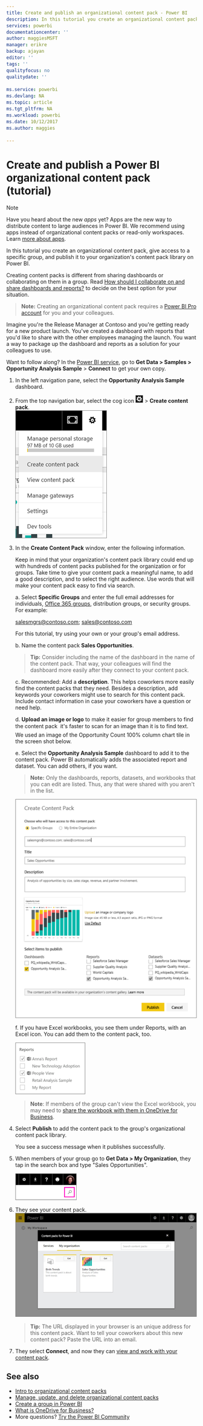 ```yaml
---
title: Create and publish an organizational content pack - Power BI
description: In this tutorial you create an organizational content pack, restrict access to a specific group, and publish it to your organization's content pack library on Power BI.
services: powerbi
documentationcenter: ''
author: maggiesMSFT
manager: erikre
backup: ajayan
editor: ''
tags: ''
qualityfocus: no
qualitydate: ''

ms.service: powerbi
ms.devlang: NA
ms.topic: article
ms.tgt_pltfrm: NA
ms.workload: powerbi
ms.date: 10/12/2017
ms.author: maggies

---
```

# Create and publish a Power BI organizational content pack (tutorial)
> [!NOTE]
> Have you heard about the new *apps* yet? Apps are the new way to distribute content to large audiences in Power BI. We recommend using apps instead of organizational content packs or read-only workspaces. Learn [more about apps](service-install-use-apps.md).
> 
> 

In this tutorial you create an organizational content pack, give access to a specific group, and publish it to your organization's content pack library on Power BI.

Creating content packs is different from sharing dashboards or collaborating on them in a group. Read [How should I collaborate on and share dashboards and reports?](service-how-to-collaborate-distribute-dashboards-reports.md) to decide on the best option for your situation.

> **Note:** Creating an organizational content pack requires a [Power BI Pro account](https://powerbi.microsoft.com/pricing) for you and your colleagues.
> 
> 

Imagine you're the Release Manager at Contoso and you're getting ready for a new product launch.  You've created a dashboard with reports that you'd like to share with the other employees managing the launch. You want a way to package up the dashboard and reports as a solution for your colleagues to use. 

Want to follow along? In the [Power BI service](https://powerbi.com), go to **Get Data > Samples > Opportunity Analysis Sample** > **Connect** to get your own copy. 

1. In the left navigation pane, select the **Opportunity Analysis Sample** dashboard.
2. From the top navigation bar, select the cog icon ![](media/service-organizational-content-pack-create-and-publish/cog.png) > **Create content pack**.    
   ![](media/service-organizational-content-pack-create-and-publish/pbi_create_contpk.png)
3. In the **Create Content Pack** window, enter the following information.  
   
   Keep in mind that your organization's content pack library could end up with hundreds of content packs published for the organization or for groups. Take time to give your content pack a meaningful name, to add a good description, and to select the right audience.  Use words that will make your content pack easy to find via search.
   
   a.  Select **Specific Groups** and enter the full email addresses for individuals, [Office 365 groups](https://support.office.com/article/Create-a-group-in-Office-365-7124dc4c-1de9-40d4-b096-e8add19209e9), distribution groups, or security groups. For example:
   
   salesmgrs@contoso.com; sales@contoso.com
   
   For this tutorial, try using your own or your group's email address.
   
   b.  Name the content pack **Sales Opportunities**.
   
   > **Tip:** Consider including the name of the dashboard in the name of the content pack. That way, your colleagues will find the dashboard more easily after they connect to your content pack.
   > 
   > 
   
   c.  Recommended: Add a **description**. This helps coworkers more easily find the content packs that they need. Besides a description, add keywords your coworkers might use to search for this content pack. Include contact information in case your coworkers have a question or need help.
   
   d.  **Upload an image or logo** to make it easier for group members to find the content pack &#151; it's faster to scan for an image than it is to find text. We used an image of the Opportunity Count 100% column chart tile in the screen shot below.
   
   e.  Select the **Opportunity Analysis Sample** dashboard to add it to the content pack.  Power BI automatically adds the associated report and dataset. You can add others, if you want.
   
   > **Note:**  Only the dashboards, reports, datasets, and workbooks that you can edit are listed. Thus, any that were shared with you aren't in the list.
   > 
   > 
   
      ![](media/service-organizational-content-pack-create-and-publish/cpwindow.png) 
   
   f. If you have Excel workbooks, you see them under Reports, with an Excel icon. You can add them to the content pack, too.
   
     ![](media/service-organizational-content-pack-create-and-publish/pbi_orgcontpkexcel.png)
   
   > **Note**: If members of the group can't view the Excel workbook, you may need to [share the workbook with them in OneDrive for Business](https://support.office.com/en-us/article/Share-documents-or-folders-in-Office-365-1fe37332-0f9a-4719-970e-d2578da4941c).
   > 
   > 
4. Select **Publish** to add the content pack to the group's organizational content pack library.  
   
   You see a success message when it publishes successfully. 
5. When members of your group go to **Get Data > My Organization**, they tap in the search box and type "Sales Opportunities".
   
   ![](media/service-organizational-content-pack-create-and-publish/cp_searchbox.png) 
6. They see your content pack.  
   ![](media/service-organizational-content-pack-create-and-publish/powerbi-find-content-pack-organization.png) 
   
   > **Tip:** The URL displayed in your browser is an unique address for this content pack.  Want to tell your coworkers about this new content pack?  Paste the URL into an email.
   > 
   > 
7. They select **Connect**, and now they can [view and work with your content pack](service-organizational-content-pack-copy-refresh-access.md). 

## See also
* [Intro to organizational content packs](service-organizational-content-pack-introduction.md)  
* [Manage, update, and delete organizational content packs](service-organizational-content-pack-manage-update-delete.md)  
* [Create a group in Power BI](service-create-distribute-apps.md)  
* [What is OneDrive for Business?](https://support.office.com/en-us/article/What-is-OneDrive-for-Business-187f90af-056f-47c0-9656-cc0ddca7fdc2)
* More questions? [Try the Power BI Community](http://community.powerbi.com/)

